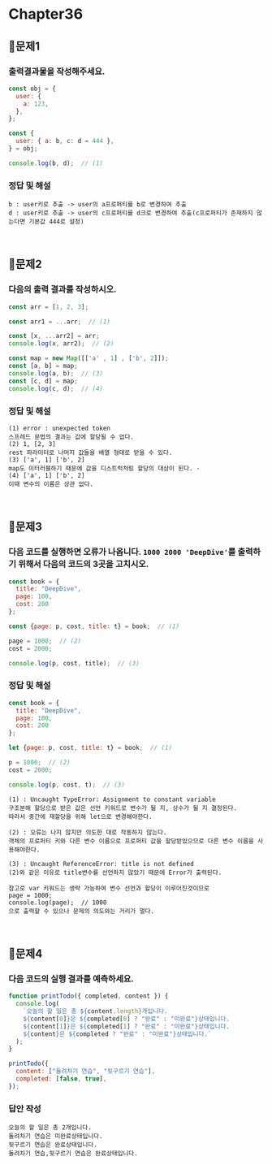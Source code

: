 # Chapter36
## 📌문제1
### 출력결과물을 작성해주세요.
```js
const obj = {
  user: {
    a: 123,
  },
};

const {
  user: { a: b, c: d = 444 },
} = obj;

console.log(b, d);  // (1)
```
### 정답 및 해설
```
b : user키로 추출 -> user의 a프로퍼티를 b로 변경하여 추출
d : user키로 추출 -> user의 c프로퍼티를 d크로 변경하여 추출(c프로퍼티가 존재하지 않는다면 기본값 444로 설정)
```

<br>

## 📌문제2
### 다음의 출력 결과를 작성하시오.

```js
const arr = [1, 2, 3];

const arr1 = ...arr;  // (1)

const [x, ...arr2] = arr; 
console.log(x, arr2);  // (2)

const map = new Map([['a' , 1] , ['b', 2]]);
const [a, b] = map;
console.log(a, b);  // (3)
const [c, d] = map;
console.log(c, d);  // (4)

```
### 정답 및 해설
```
(1) error : unexpected token
스프레드 문법의 결과는 값에 할당될 수 없다.
(2) 1, [2, 3]
rest 파라미터로 나머지 값들을 배열 형태로 받을 수 있다.
(3) ['a', 1] ['b', 2]
map도 이터러블하기 때문에 값을 디스트럭처링 할당의 대상이 된다. -
(4) ['a', 1] ['b', 2]
이때 변수의 이름은 상관 없다.
```

<br>

## 📌문제3
### 다음 코드를 실행하면 오류가 나옵니다. `1000 2000 'DeepDive'`를 출력하기 위해서 다음의 코드의 3곳을 고치시오.
```js
const book = {
  title: "DeepDive",
  page: 100,
  cost: 200
};

const {page: p, cost, title: t} = book;  // (1)

page = 1000;  // (2)
cost = 2000;

console.log(p, cost, title);  // (3)
```
### 정답 및 해설
```js
const book = {
  title: "DeepDive",
  page: 100,
  cost: 200
};

let {page: p, cost, title: t} = book;  // (1)

p = 1000;  // (2)
cost = 2000;

console.log(p, cost, t);  // (3)
```
```
(1) : Uncaught TypeError: Assignment to constant variable
구조분해 할당으로 받은 값은 선언 키워드로 변수가 될 지, 상수가 될 지 결정된다.
따라서 중간에 재할당을 위해 let으로 변경해야한다.

(2) : 오류는 나지 않지만 의도한 대로 작동하지 않는다.
객체의 프로퍼티 키와 다른 변수 이름으로 프로퍼티 값을 할당받았으므로 다른 변수 이름을 사용해야한다.

(3) : Uncaught ReferenceError: title is not defined
(2)와 같은 이유로 title변수를 선언하지 않았기 때문에 Error가 출력된다.

참고로 var 키워드는 생략 가능하여 변수 선언과 할당이 이루어진것이므로
page = 1000;
console.log(page);  // 1000
으로 출력할 수 있으나 문제의 의도와는 거리가 멀다.
```

<br>

## 📌문제4

### 다음 코드의 실행 결과를 예측하세요.

```js
function printTodo({ completed, content }) {
  console.log(
    `오늘의 할 일은 총 ${content.length}개입니다.
    ${content[0]}은 ${completed[0] ? "완료" : "미완료"}상태입니다.
    ${content[1]}은 ${completed[1] ? "완료" : "미완료"}상태입니다.
    ${content}은 ${completed ? "완료" : "미완료"}상태입니다.`
  );
}

printTodo({
  content: ["돌려차기 연습", "뒷구르기 연습"],
  completed: [false, true],
});
```

### 답안 작성

```
오늘의 할 일은 총 2개입니다.
돌려차기 연습은 미완료상태입니다.
뒷구르기 연습은 완료상태입니다.
돌려차기 연습,뒷구르기 연습은 완료상태입니다.
```
